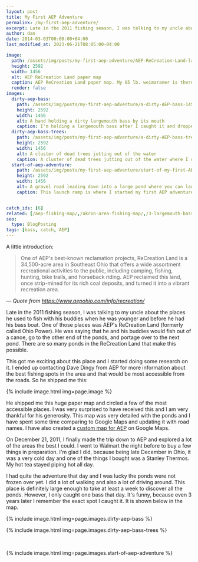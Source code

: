 ```yaml
---
layout: post
title: My First AEP Adventure
permalink: /my-first-aep-adventure/
excerpt: Late in the 2011 fishing season, I was talking to my uncle about the places he used to fish with his buddies when he was younger and before he had his bass boat. One of those places was AEP's ReCreation Land (formerly called Ohio Power).
author: dan
date: 2014-03-03T00:00:00+04:00
last_modified_at: 2023-06-21T08:05:00-04:00

image:
  path: /assets/img/posts/my-first-aep-adventure/AEP-ReCreation-Land-large-paper-map-1456x2592.webp
  height: 2592
  width: 1456
  alt: AEP ReCreation Land paper map
  caption: AEP ReCreation Land paper map. My 85 lb. weimaraner is there for size comparison :-)
  render: false
images:
  dirty-aep-bass:
    path: /assets/img/posts/my-first-aep-adventure/a-dirty-AEP-bass-1456x2592.webp
    height: 2592
    width: 1456
    alt: A hand holding a dirty largemouth bass by its mouth
    caption: I'm holding a largemouth bass after I caught it and dropped it on the ground
  dirty-aep-bass-trees:
    path: /assets/img/posts/my-first-aep-adventure/a-dirty-AEP-bass-trees-1456x2592.webp
    height: 2592
    width: 1456
    alt: A cluster of dead trees jutting out of the water
    caption: A cluster of dead trees jutting out of the water where I caught the bass
  start-of-aep-adventure:
    path: /assets/img/posts/my-first-aep-adventure/start-of-my-first-AEP-adventure-2592x1456.webp
    height: 2592
    width: 1456
    alt: A gravel road leading down into a large pond where you can launch a boat
    caption: This launch ramp is where I started my first AEP adventure


catch_ids: [6]
related: [/aep-fishing-map/,/akron-area-fishing-map/,/3-largemouth-bass-observations/,]
seo:
  type: BlogPosting
tags: [bass, catch, AEP]
---
```

A little introduction:

> One of AEP's best-known reclamation projects, ReCreation Land is a 34,500-acre area in Southeast Ohio that offers a wide assortment recreational activities to the public, including camping, fishing, hunting, bike trails, and horseback riding. AEP reclaimed this land, once strip-mined for its rich coal deposits, and turned it into a vibrant recreation area.

_&mdash; Quote from https://www.aepohio.com/info/recreation/_

Late in the 2011 fishing season, I was talking to my uncle about the places he used to fish with his buddies when he was younger and before he had his bass boat. One of those places was AEP's ReCreation Land (formerly called Ohio Power). He was saying that he and his buddies would fish out of a canoe, go to the other end of the ponds, and portage over to the next pond. There are so many ponds in the ReCreation Land that make this possible.

This got me exciting about this place and I started doing some research on it. I ended up contacting Dave Dingy from AEP for more information about the best fishing spots in the area and that would be most accessible from the roads. So he shipped me this:

{% include image.html img=page.image %}

He shipped me this huge paper map and circled a few of the most accessible places. I was very surprised to have received this and I am very thankful for his generosity. This map was very detailed with the ponds and I have spent some time comparing to Google Maps and updating it with road names. I have also created a <a href="/aep-fishing-map/" title="custom fishing map for AEP">custom map for AEP</a> on Google Maps.

On December 21, 2011, I finally made the trip down to AEP and explored a lot of the areas the best I could. I went to Walmart the night before to buy a few things in preparation. I'm glad I did, because being late December in Ohio, it was a very cold day and one of the things I bought was a Stanley Thermos. My hot tea stayed piping hot all day.

I had quite the adventure that day and I was lucky the ponds were not frozen over yet. I did a lot of walking and also a lot of driving around. This place is definitely large enough to take at least a week to discover all the ponds. However, I only caught one bass that day. It's funny, because even 3 years later I remember the exact spot I caught it. It is shown below in the map.

<div id='gallery-4' class='gallery galleryid-111 gallery-columns-2 gallery-size-medium'>
  <dl class='gallery-item'>
    {% include image.html img=page.images.dirty-aep-bass %}
  </dl>
  <dl class='gallery-item'>
    {% include image.html img=page.images.dirty-aep-bass-trees %}
  </dl>
  <br style="clear: both" />
  <dl class='gallery-item'>
    {% include image.html img=page.images.start-of-aep-adventure %}
  </dl>
  <br style='clear: both' />
</div>
